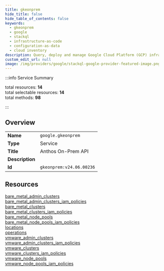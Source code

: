 ```yaml
---
title: gkeonprem
hide_title: false
hide_table_of_contents: false
keywords:
  - gkeonprem
  - google
  - stackql
  - infrastructure-as-code
  - configuration-as-data
  - cloud inventory
description: Query, deploy and manage Google Cloud Platform (GCP) infrastructure and resources using SQL
custom_edit_url: null
image: /img/providers/google/stackql-google-provider-featured-image.png
---
```


  
    
:::info Service Summary

<div class="row">
<div class="providerDocColumn">
<span>total resources:&nbsp;<b>14</b></span><br />
<span>total selectable resources:&nbsp;<b>14</b></span><br />
<span>total methods:&nbsp;<b>98</b></span><br />
</div>
</div>

:::

## Overview
<table><tbody>
<tr><td><b>Name</b></td><td><code>google.gkeonprem</code></td></tr>
<tr><td><b>Type</b></td><td>Service</td></tr>
<tr><td><b>Title</b></td><td>Anthos On-Prem API</td></tr>
<tr><td><b>Description</b></td><td></td></tr>
<tr><td><b>Id</b></td><td><code>gkeonprem:v24.06.00236</code></td></tr>
</tbody></table>

## Resources
<div class="row">
<div class="providerDocColumn">
<a href="/providers/google/gkeonprem/bare_metal_admin_clusters/">bare_metal_admin_clusters</a><br />
<a href="/providers/google/gkeonprem/bare_metal_admin_clusters_iam_policies/">bare_metal_admin_clusters_iam_policies</a><br />
<a href="/providers/google/gkeonprem/bare_metal_clusters/">bare_metal_clusters</a><br />
<a href="/providers/google/gkeonprem/bare_metal_clusters_iam_policies/">bare_metal_clusters_iam_policies</a><br />
<a href="/providers/google/gkeonprem/bare_metal_node_pools/">bare_metal_node_pools</a><br />
<a href="/providers/google/gkeonprem/bare_metal_node_pools_iam_policies/">bare_metal_node_pools_iam_policies</a><br />
<a href="/providers/google/gkeonprem/locations/">locations</a><br />
</div>
<div class="providerDocColumn">
<a href="/providers/google/gkeonprem/operations/">operations</a><br />
<a href="/providers/google/gkeonprem/vmware_admin_clusters/">vmware_admin_clusters</a><br />
<a href="/providers/google/gkeonprem/vmware_admin_clusters_iam_policies/">vmware_admin_clusters_iam_policies</a><br />
<a href="/providers/google/gkeonprem/vmware_clusters/">vmware_clusters</a><br />
<a href="/providers/google/gkeonprem/vmware_clusters_iam_policies/">vmware_clusters_iam_policies</a><br />
<a href="/providers/google/gkeonprem/vmware_node_pools/">vmware_node_pools</a><br />
<a href="/providers/google/gkeonprem/vmware_node_pools_iam_policies/">vmware_node_pools_iam_policies</a><br />
</div>
</div>
